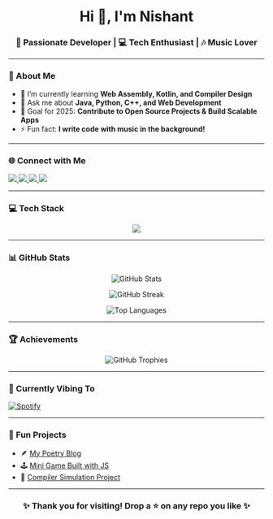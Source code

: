 <!-- Profile Header -->
<h1 align="center">Hi 👋, I'm Nishant</h1>
<h3 align="center">🚀 Passionate Developer | 💻 Tech Enthusiast | 🎶 Music Lover</h3>

---

### 🌟 About Me

- 🌱 I’m currently learning **Web Assembly, Kotlin, and Compiler Design**
- 💬 Ask me about **Java, Python, C++, and Web Development**
- 🎯 Goal for 2025: **Contribute to Open Source Projects & Build Scalable Apps**
- ⚡ Fun fact: **I write code with music in the background!**

---

### 🌐 Connect with Me

<p align="left">
  <a href="https://github.com/your-username" target="_blank">
    <img src="https://img.shields.io/badge/GitHub-181717?style=for-the-badge&logo=github&logoColor=white" />
  </a>
  <a href="https://www.linkedin.com/in/your-linkedin" target="_blank">
    <img src="https://img.shields.io/badge/LinkedIn-0077b5?style=for-the-badge&logo=linkedin&logoColor=white" />
  </a>
  <a href="https://twitter.com/your-twitter" target="_blank">
    <img src="https://img.shields.io/badge/Twitter-1DA1F2?style=for-the-badge&logo=x&logoColor=white" />
  </a>
  <a href="mailto:your.email@example.com">
    <img src="https://img.shields.io/badge/Email-D14836?style=for-the-badge&logo=gmail&logoColor=white" />
  </a>
</p>

---

### 💻 Tech Stack

<p align="center">
  <img src="https://skillicons.dev/icons?i=html,css,js,react,python,java,cpp,php,kotlin,git,github,linux,aws,vscode" />
</p>

---

### 📊 GitHub Stats

<p align="center">
  <img src="https://github-readme-stats.vercel.app/api?username=your-username&show_icons=true&theme=tokyonight" alt="GitHub Stats" />
</p>

<p align="center">
  <img src="https://github-readme-streak-stats.herokuapp.com/?user=your-username&theme=tokyonight" alt="GitHub Streak" />
</p>

<p align="center">
  <img src="https://github-readme-stats.vercel.app/api/top-langs/?username=your-username&layout=compact&theme=tokyonight" alt="Top Languages" />
</p>

---

### 🏆 Achievements

<p align="center">
  <img src="https://github-profile-trophy.vercel.app/?username=your-username&theme=onedark&no-frame=true&row=1&column=6" alt="GitHub Trophies" />
</p>

---

### 🎵 Currently Vibing To

[![Spotify](https://novatorem-yourusername.vercel.app/api/spotify)](https://open.spotify.com/user/your-spotify-id)

---

### 🧠 Fun Projects

- 🪶 [My Poetry Blog](#)
- 🕹️ [Mini Game Built with JS](#)
- 🧩 [Compiler Simulation Project](#)

---

<h3 align="center">✨ Thank you for visiting! Drop a ⭐ on any repo you like ✨</h3>


